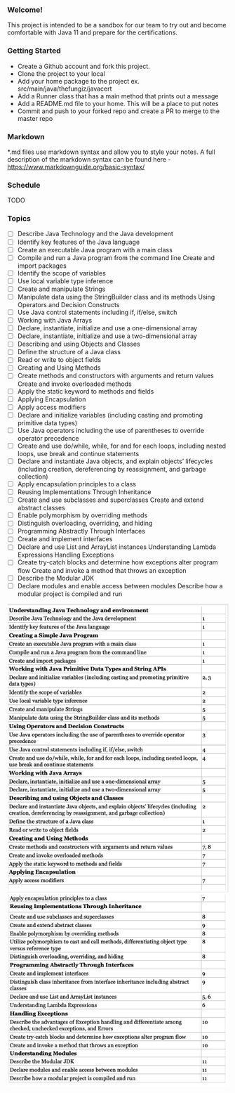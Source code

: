 ### Welcome!

This project is intended to be a sandbox for our team to try out and become comfortable with Java 11 and prepare for the certifications.

### Getting Started  
* Create a Github account and fork this project.
* Clone the project to your local
* Add your home package to the project ex. src/main/java/thefungiz/javacert
* Add a Runner class that has a main method that prints out a message
* Add a README.md file to your home. This will be a place to put notes
* Commit and push to your forked repo and create a PR to merge to the master repo

### Markdown
*.md files use markdown syntax and allow you to style your notes.
A full description of the markdown syntax can be found here - https://www.markdownguide.org/basic-syntax/

### Schedule
TODO

### Topics
- [ ] Describe Java Technology and the Java development 
- [ ] Identify key features of the Java language
- [ ] Create an executable Java program with a main class 
- [ ] Compile and run a Java program from the command line Create and import packages
- [ ] Identify the scope of variables
- [ ] Use local variable type inference
- [ ] Create and manipulate Strings
- [ ] Manipulate data using the StringBuilder class and its methods Using Operators and Decision Constructs
- [ ] Use Java control statements including if, if/else, switch
- [ ] Working with Java Arrays
- [ ] Declare, instantiate, initialize and use a one-dimensional array 
- [ ] Declare, instantiate, initialize and use a two-dimensional array 
- [ ] Describing and using Objects and Classes
- [ ] Define the structure of a Java class
- [ ] Read or write to object fields
- [ ] Creating and Using Methods
- [ ] Create methods and constructors with arguments and return values Create and invoke overloaded methods
- [ ] Apply the static keyword to methods and fields
- [ ] Applying Encapsulation
- [ ] Apply access modifiers
- [ ] Declare and initialize variables (including casting and promoting primitive data types)
- [ ] Use Java operators including the use of parentheses to override operator precedence
- [ ] Create and use do/while, while, for and for each loops, including nested loops, use break and continue statements
- [ ] Declare and instantiate Java objects, and explain objects’ lifecycles (including creation, dereferencing by reassignment, and garbage collection)
- [ ] Apply encapsulation principles to a class
- [ ] Reusing Implementations Through Inheritance
- [ ] Create and use subclasses and superclasses Create and extend abstract classes
- [ ] Enable polymorphism by overriding methods
- [ ] Distinguish overloading, overriding, and hiding
- [ ] Programming Abstractly Through Interfaces
- [ ] Create and implement interfaces
- [ ] Declare and use List and ArrayList instances Understanding Lambda Expressions Handling Exceptions
- [ ] Create try-catch blocks and determine how exceptions alter program flow Create and invoke a method that throws an exception
- [ ] Describe the Modular JDK
- [ ] Declare modules and enable access between modules Describe how a modular project is compiled and run

![](objectives_chapters1.png)
![](objectives_chapters2.png)